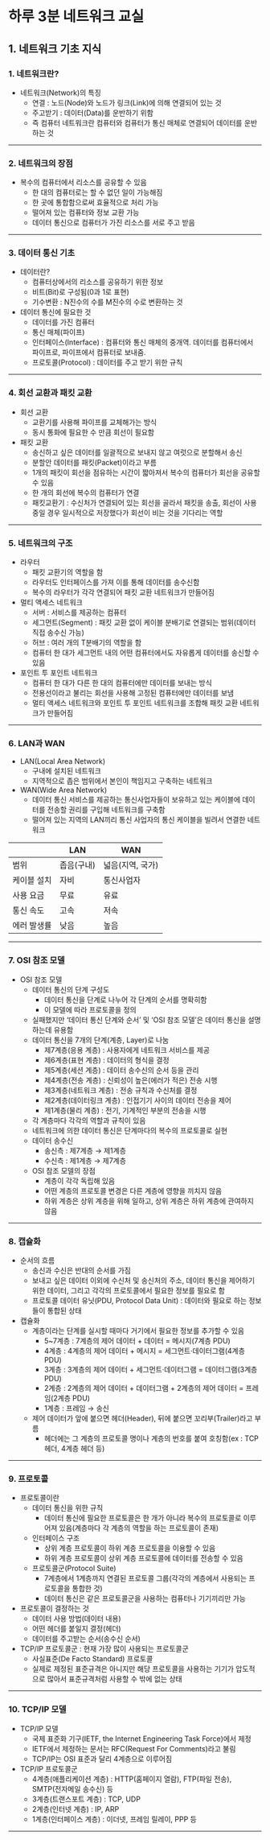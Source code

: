 # 하루 3분 네트워크 교실

## 1. 네트워크 기초 지식

### 1. 네트워크란?

- 네트워크(Network)의 특징
    - 연결 : 노드(Node)와 노드가 링크(Link)에 의해 연결되어 있는 것
    - 주고받기 : 데이터(Data)를 운반하기 위함
    - 즉 컴퓨터 네트워크란 컴퓨터와 컴퓨터가 통신 매체로 연결되어 데이터를 운반하는 것

---

### 2. 네트워크의 장점

- 복수의 컴퓨터에서 리소스를 공유할 수 있음
    - 한 대의 컴퓨터로는 할 수 없던 일이 가능해짐
    - 한 곳에 통합함으로써 효율적으로 처리 가능
    - 떨어져 있는 컴퓨터와 정보 교환 가능
    - 데이터 통신으로 컴퓨터가 가진 리소스를 서로 주고 받음

---

### 3. 데이터 통신 기초

- 데이터란?
    - 컴퓨터상에서의 리소스를 공유하기 위한 정보
    - 비트(Bit)로 구성됨(0과 1로 표현)
    - 기수변환 : N진수의 수를 M진수의 수로 변환하는 것
- 데이터 통신에 필요한 것
    - 데이터를 가진 컴퓨터
    - 통신 매체(파이프)
    - 인터페이스(Interface) : 컴퓨터와 통신 매체의 중개역. 데이터를 컴퓨터에서 파이프로, 파이프에서 컴퓨터로 보내줌.
    - 프로토콜(Protocol) : 데이터를 주고 받기 위한 규칙

---

### 4. 회선 교환과 패킷 교환

- 회선 교환
    - 교환기를 사용해 파이프를 교체해가는 방식
    - 동시 통화에 필요한 수 만큼 회선이 필요함
- 패킷 교환
    - 송신하고 싶은 데이터를 일괄적으로 보내지 않고 여럿으로 분할해서 송신
    - 분할안 데이터를 패킷(Packet)이라고 부름
    - 1개의 패킷이 회선을 점유하는 시간이 짧아져서 복수의 컴퓨터가 회선을 공유할 수 있음
    - 한 개의 회선에 복수의 컴퓨터가 연결
    - 패킷교환기 : 수신처가 연결되어 있는 회선을 골라서 패킷을 송출, 회선이 사용 중일 경우 일시적으로 저장했다가 회선이 비는 것을 기다리는 역할

---

### 5. 네트워크의 구조

- 라우터
    - 패킷 교환기의 역할을 함
    - 라우터도 인터페이스를 가져 이를 통해 데이터를 송수신함
    - 복수의 라우터가 각각 연결되어 패킷 교환 네트워크가 만들어짐
- 멀티 액세스 네트워크
    - 서버 : 서비스를 제공하는 컴퓨터
    - 세그먼트(Segment) : 패킷 교환 없이 케이블 분배기로 연결되는 범위(데이터 직접 송수신 가능)
    - 허브 : 여러 개의 T분배기의 역할을 함
    - 컴퓨터 한 대가 세그먼트 내의 어떤 컴퓨터에서도 자유롭게 데이터를 송신할 수 있음
- 포인트 투 포인트 네트워크
    - 컴퓨터 한 대가 다른 한 대의 컴퓨터에만 데이터를 보내는 방식
    - 전용선이라고 불리는 회선을 사용해 고정된 컴퓨터에만 데이터를 보냄
    - 멀티 액세스 네트워크와 포인트 투 포인트 네트워크를 조합해 패킷 교환 네트워크가 만들어짐

---

### 6. LAN과 WAN

- LAN(Local Area Network)
    - 구내에 설치된 네트워크
    - 지역적으로 좁은 범위에서 본인이 책임지고 구축하는 네트워크
- WAN(Wide Area Network)
    - 데이터 통신 서비스를 제공하는 통신사업자들이 보유하고 있는 케이블에 데이터를 전송할 권리를 구입해 네트워크를 구축함
    - 떨어져 있는 지역의 LAN끼리 통신 사업자의 통신 케이블을 빌려서 연결한 네트워크

|  | LAN | WAN |
| --- | --- | --- |
| 범위 | 좁음(구내) | 넓음(지역, 국가) |
| 케이블 설치 | 자비 | 통신사업자 |
| 사용 요금 | 무료 | 유료 |
| 통신 속도 | 고속 | 저속 |
| 에러 발생률 | 낮음 | 높음 |

---

### 7. OSI 참조 모델

- OSI 참조 모델
    - 데이터 통신의 단계 구성도
        - 데이터 통신을 단계로 나누어 각 단계의 순서를 명확히함
        - 이 모델에 따라 프로토콜을 정의
    - 실패했지만 ‘데이터 통신 단계와 순서’ 및 ‘OSI 참조 모델’은 데이터 통신을 설명하는데 유용함
    - 데이터 통신을 7개의 단계(계층, Layer)로 나눔
        - 제7계층(응용 계층) : 사용자에게 네트워크 서비스를 제공
        - 제6계층(표현 계층) : 데이터의 형식을 결정
        - 제5계층(세션 계층) : 데이터 송수신의 순서 등을 관리
        - 제4계층(전송 계층) : 신뢰성이 높은(에러가 적은) 전송 시행
        - 제3계층(네트워크 계층) : 전송 규칙과 수신처를 결정
        - 제2계층(데이터링크 계층) : 인접기기 사이의 데이터 전송을 제어
        - 제1계층(물리 계층) : 전기, 기계적인 부분의 전송을 시행
    - 각 계층마다 각각의 역할과 규칙이 있음
    - 네트워크에 의한 데이터 통신은 단계마다의 복수의 프로토콜로 실현
    - 데이터 송수신
        - 송신측 : 제7계층 → 제1계층
        - 수신측 : 제1계층 → 제7계층
    - OSI 참조 모델의 장점
        - 계층이 각각 독립해 있음
        - 어떤 계층의 프로토콜 변경은 다른 계층에 영향을 끼치지 않음
        - 하위 계층은 상위 계층을 위해 일하고, 상위 계층은 하위 계층에 관여하지 않음

---

### 8. 캡슐화

- 순서의 흐름
    - 송신과 수신은 반대의 순서를 가짐
    - 보내고 싶은 데이터 이외에 수신처 및 송신처의 주소, 데이터 통신을 제어하기 위한 데이터, 그리고 각각의 프로토콜에서 필요한 정보를 필요로 함
    - 프로토콜 데이터 유닛(PDU, Protocol Data Unit) : 데이터와 필요로 하는 정보들이 통합된 상태
- 캡슐화
    - 계층이라는 단계를 실시할 때마다 거기에서 필요한 정보를 추가할 수 있음
        - 5~7계층 : 7계층의 제어 데이터 + 데이터 = 메시지(7계층 PDU)
        - 4계층 : 4계층의 제어 데이터 + 메시지 = 세그먼트·데이터그램(4계층 PDU)
        - 3계층 : 3계층의 제어 데이터 + 세그먼트·데이터그램 = 데이터그램(3계층 PDU)
        - 2계층 : 2계층의 제어 데이터 + 데이터그램 + 2계층의 제어 데이터 = 프레임(2계층 PDU)
        - 1계층 : 프레임 → 송신
    - 제어 데이터가 앞에 붙으면 헤더(Header), 뒤에 붙으면 꼬리부(Trailer)라고 부름
        - 헤더에는 그 계층의 프로토콜 명이나 계층의 번호를 붙여 호칭함(ex : TCP헤더, 4계층 헤더 등)

---

### 9. 프로토콜

- 프로토콜이란
    - 데이터 통신을 위한 규칙
        - 데이터 통신에 필요한 프로토콜은 한 개가 아니라 복수의 프로토콜로 이루어져 있음(계층마다 각 계층의 역할을 하는 프로토콜이 존재)
    - 인터페이스 구조
        - 상위 계층 프로토콜이 하위 계층 프로토콜을 이용할 수 있음
        - 하위 계층 프로토콜이 상위 계층 프로토콜에 데이터를 전송할 수 있음
    - 프로토콜군(Protocol Suite)
        - 7계층에서 1계층까지 연결된 프로토콜 그룹(각각의 계층에서 사용되는 프로토콜을 통합한 것)
        - 데이터 통신은 같은 프로토콜군을 사용하는 컴퓨터나 기기끼리만 가능
- 프로토콜이 결정하는 것
    - 데이터 사용 방법(데이터 내용)
    - 어떤 헤더를 붙일지 결정(헤더)
    - 데이터를 주고받는 순서(송수신 순서)
- TCP/IP 프로토콜군 : 현재 가장 많이 사용되는 프로토콜군
    - 사실표준(De Facto Standard) 프로토콜
    - 실제로 제정된 표준규격은 아니지만 해당 프로토콜을 사용하는 기기가 압도적으로 많아서 표준규격처럼 사용할 수 밖에 없는 상태

---

### 10. TCP/IP 모델

- TCP/IP 모델
    - 국제 표준화 기구(IETF, the Internet Engineering Task Force)에서 제정
    - IETF에서 제정하는 문서는 RFC(Request For Comments)라고 불림
    - TCP/IP는 OSI 표준과 달리 4계층으로 이루어짐
- TCP/IP 프로토콜군
    - 4계층(애플리케이션 계층) : HTTP(홈페이지 열람), FTP(파일 전송), SMTP(전자메일 송수신) 등
    - 3계층(트랜스포트 계층) : TCP, UDP
    - 2계층(인터넷 계층) : IP, ARP
    - 1계층(인터페이스 계층) : 이더넷, 프레임 릴레이, PPP 등

---